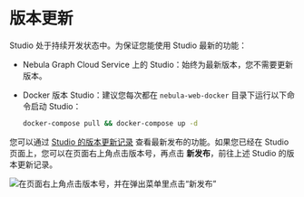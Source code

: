 # 版本更新

Studio 处于持续开发状态中。为保证您能使用 Studio 最新的功能：

- Nebula Graph Cloud Service 上的 Studio：始终为最新版本，您不需要更新版本。
- Docker 版本 Studio：建议您每次都在 `nebula-web-docker` 目录下运行以下命令启动 Studio：

  ```bash
  docker-compose pull && docker-compose up -d
  ```

您可以通过 [Studio 的版本更新记录](https://github.com/vesoft-inc/nebula-web-docker/blob/master/docs/CHANGELOG-zh.md "点击前往 GitHub") 查看最新发布的功能。如果您已经在 Studio 页面上，您可以在页面右上角点击版本号，再点击 **新发布**，前往上述 Studio 的版本更新记录。

![在页面右上角点击版本号，并在弹出菜单里点击“新发布”](https://docs-cdn.nebula-graph.com.cn/nebula-studio-docs/st-ug-014.png "查看 Studio 版本更新记录")
